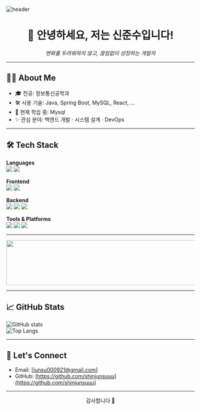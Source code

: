 <!-- README.md -->
![header](https://capsule-render.vercel.app/api?type=waving&color=auto&height=200&section=header&text=Junsu%20Shin's%20GitHub&fontSize=50)
<h1 align="center">👋 안녕하세요, 저는 신준수입니다!</h1>
<p align="center">
  <em>변화를 두려워하지 않고, 끊임없이 성장하는 개발자</em>
</p>

---

## 🧑‍💻 About Me

- 🎓 전공: 정보통신공학과
- 🛠 사용 기술: Java, Spring Boot, MySQL, React, ...
- 🌱 현재 학습 중: Mysql
- ✨ 관심 분야: 백엔드 개발 · 시스템 설계 · DevOps

---

## 🛠 Tech Stack

**Languages**  
<img src="https://img.shields.io/badge/Java-007396?style=flat&logo=java&logoColor=white"/>
<img src="https://img.shields.io/badge/JavaScript-F7DF1E?style=flat&logo=javascript&logoColor=black"/>

**Frontend**  
<img src="https://img.shields.io/badge/React-61DAFB?style=flat&logo=react&logoColor=black"/>
<img src="https://img.shields.io/badge/TailwindCSS-06B6D4?style=flat&logo=tailwindcss&logoColor=white"/>

**Backend**  
<img src="https://img.shields.io/badge/SpringBoot-6DB33F?style=flat&logo=springboot&logoColor=white"/>
<img src="https://img.shields.io/badge/MySQL-4479A1?style=flat&logo=mysql&logoColor=white"/>
<img src="https://img.shields.io/badge/Oracle-F80000?style=flat&logo=oracle&logoColor=white"/>

**Tools & Platforms**  
<img src="https://img.shields.io/badge/Git-F05032?style=flat&logo=git&logoColor=white"/>
<img src="https://img.shields.io/badge/GitHub-181717?style=flat&logo=github&logoColor=white"/>
<img src="https://img.shields.io/badge/Docker-2496ED?style=flat&logo=docker&logoColor=white"/>

---

<a href="https://github.com/devxb/gitanimals">
  <img src="https://render.gitanimals.org/lines/{shinjunsuuu}?pet-id=1" width="1000" height="120"/>
</a>

---

## 📈 GitHub Stats

![GitHub stats](https://github-readme-stats.vercel.app/api?username=shinjunsuuu&show_icons=true&theme=cobalt)   
![Top Langs](https://github-readme-stats.vercel.app/api/top-langs/?username=shinjunsuuu&layout=compact)

---

## 🤝 Let's Connect

- Email: [junsu000921@gmail.com]   
- GitHub: [https://github.com/shinjunsuuu](https://github.com/shinjunsuuu)

---

<p align="center">
  감사합니다 🙏
</p>
